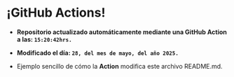 # ¡GitHub Actions!
* **Repositorio actualizado automáticamente mediante una GitHub Action a las: `15:20:42hrs.`**
* **Modificado el día: `28, del mes de mayo, del año 2025.`**

* Ejemplo sencillo de cómo la **Action** modifica este archivo README.md.
